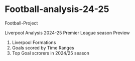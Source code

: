 # Football-analysis-24-25

Football-Project

Liverpool Analysis 2024-25 Premier League season Preview

1.  Liverpool Formations
2.  Goals scored by Time Ranges
3.  Top Goal scrorers in 2024/25 season
